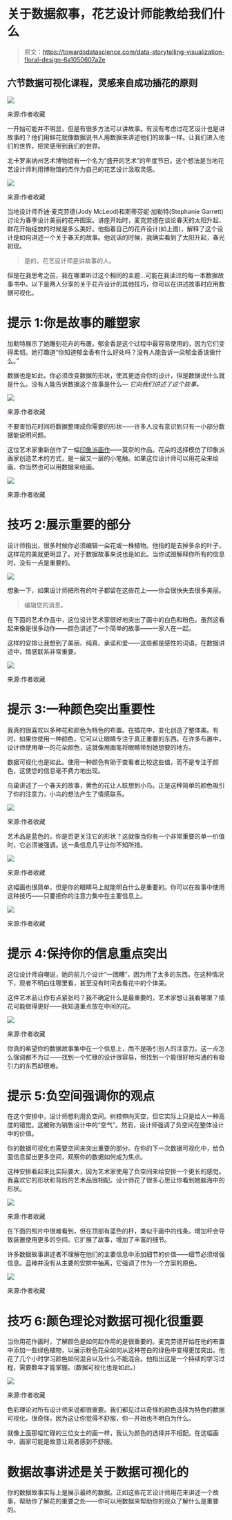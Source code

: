 # 关于数据叙事，花艺设计师能教给我们什么

> 原文：<https://towardsdatascience.com/data-storytelling-visualization-floral-design-6a1050607a2e>

## 六节数据可视化课程，灵感来自成功插花的原则

![](img/8d532bb847ac5bd94c9748230ba832ce.png)

来源:作者收藏

一开始可能并不明显，但是有很多方法可以讲故事。有没有考虑过花艺设计也是讲故事的？他们用鲜花就像数据说书人用数据来讲述他们的故事一样。让我们进入他们的世界，把灵感带到我们的世界。

北卡罗来纳州艺术博物馆有一个名为“盛开的艺术”的年度节日。这个想法是当地花艺设计师利用博物馆的杰作为自己的花艺设计汲取灵感。

![](img/23f133dc98ce12112972af519283e7eb.png)

来源:作者收藏

当地设计师乔迪·麦克劳德(Jody McLeod)和斯蒂芬妮·加勒特(Stephanie Garrett)讨论为春季设计美丽的花卉图案。讲座开始时，麦克劳德在谈论春天的太阳升起、鲜花开始绽放的时候是多么美好。他指着自己的花卉设计(如上图)，解释了这个设计是如何讲述一个关于春天的故事。他说话的时候，我确实看到了太阳升起，春光初现。

> 是的，花艺设计师是讲故事的人。

但是在我思考之前，我在哪里听过这个相同的主题…可能在我读过的每一本数据故事书中。以下是两人分享的关于花卉设计的其他技巧，你可以在讲述故事时应用数据可视化。

# 提示 1:你是故事的雕塑家

加勒特展示了她雕刻花卉的布置。郁金香是这个过程中最容易使用的，因为它们变得柔韧。她打趣道“你知道郁金香有什么好处吗？没有人能告诉一朵郁金香该做什么。”

数据也是如此。你必须改变数据的形状，使其更适合你的设计，但是数据说什么就是什么。没有人能告诉数据这个故事是什么— *它向我们讲述了这个故事。*

![](img/8d532bb847ac5bd94c9748230ba832ce.png)

来源:作者收藏

不要害怕花时间将数据整理成你需要的形状——许多人没有意识到只有一小部分数据能说明问题。

这位艺术家重新创作了一幅[印象派画作](https://en.wikipedia.org/wiki/Impressionism)——莫奈的作品。花朵的选择模仿了印象派画家创造艺术的方式，是一层又一层的小笔触。如果这位设计师可以用花朵来绘画，你当然也可以用数据来绘画。

![](img/087e111ea49b2c71625021aebcb3d148.png)

来源:作者收藏

# 技巧 2:展示重要的部分

设计师指出，很多时候你必须编辑一朵花或一株植物。他指的是去掉多余的叶子，这样花的美就更明显了。对于数据故事来说也是如此。当你试图解释你所有的信息时，没有一点是重要的。

![](img/6713ff33916734ac0ac0314617f8c927.png)

想象一下，如果设计师把所有的叶子都留在这些花上——你会很快失去很多美丽。

> 编辑您的消息。

在下面的艺术作品中，这位设计艺术家很好地突出了画中的白色和粉色。虽然这看起来像是很多动作——颜色讲述了一个简单的故事——一家人在一起。

这样的安排让我想到了美丽、纯真、承诺和爱——这些都是感性的词语。在数据讲述中，情感联系非常重要。

![](img/8d20b5f4432b56335e19221bfd2027a0.png)

来源:作者收藏

# 提示 3:一种颜色突出重要性

我真的很喜欢以多种花和颜色为特色的布置。在插花中，变化创造了整体美。有时，如果你使用一种颜色，它可以让眼睛专注于真正重要的东西。在许多布置中，设计师使用单一的花朵颜色，这就像用画笔将眼睛带到她想要的地方。

数据可视化也是如此。使用一种颜色有助于查看者比较这些值，而不是专注于颜色，这使您的信息毫不费力地出现。

鸟巢讲述了一个春天的故事，黄色的花让人联想到小鸟。正是这种简单的颜色吸引了你的注意力，小鸟的想法产生了情感联系。

![](img/14fbe0c98a95d4649dd50138042d361f.png)

来源:作者收藏

艺术品是蓝色的，你是否更关注它的形状？这就像当你有一个非常重要的单一价值时，它必须被强调。这一条信息几乎让你不知所措。

![](img/3b5af51aaff2551753c3a157925d9486.png)

来源:作者收藏

这幅画也很简单，但是你的眼睛马上就能明白什么是重要的。你可以在故事中使用这种技巧——只要把你的注意力集中在主要信息上。

![](img/aa6e471c574cc5b12060b49cfd92e5aa.png)

来源:作者收藏

# 提示 4:保持你的信息重点突出

这位设计师自嘲说，她的前几个设计“一团糟”，因为用了太多的东西。在这种情况下，观者不明白往哪里看，甚至没有时间去看花中的个体美。

这件艺术品让你有点紧张吗？我不确定什么是最重要的，艺术家想让我看哪里？插花可能做得更好——我知道重点放在中间的花。

![](img/c058fcdc6487be8d769968f6495cd48c.png)

来源:作者收藏

你真的希望你的数据故事集中在一个信息上，而不是吸引别人的注意力。这一点怎么强调都不为过——找到一个忙碌的设计很容易，但找到一个能很好地沟通的有吸引力的东西却很难。

# 提示 5:负空间强调你的观点

在这个安排中，设计师想利用负空间。树枝伸向天空，但它实际上只是给人一种高度的错觉。这被称为销售设计中的“空气”。然而，设计师强调了负空间在整体设计中的价值。

你的数据可视化也需要空间来突出重要的部分。在你的下一次数据可视化中，给负面信息留出更多空间，观察你的数据如何成为焦点。

这种安排看起来比实际要大，因为艺术家使用了负空间来给安排一个更长的感觉。我喜欢它的形状和背后的艺术品很相配。设计师花了很多心思让你看到她脑海中的形状。

![](img/b786858f12acec0b0ab4769103f9730d.png)

来源:作者收藏

在下面的照片中很难看到，但在顶部有蓝色的杆，类似于画中的线条。增加杆会导致装置使用更多的空间。它扩展了故事，增加了丰富的细节。

许多数据故事讲述者不理解在他们的主要信息中添加细节的价值——细节必须增强信息。蓝棒并没有从主要的安排中抽离，它强调了作为一个方案的原色。

![](img/b8d018658b59d9c24ae574d39a033fe7.png)

来源:作者收藏

# 技巧 6:颜色理论对数据可视化很重要

当你用花作画时，了解颜色是如何起作用的是很重要的。麦克劳德开始在他的布置中添加一些绿色植物，以展示粉色花朵如何从这种苍白的绿色中变得更加突出。他花了几个小时学习颜色如何混合以及什么不能混合。他指出这是一个持续的学习过程，需要数年才能掌握。(数据可视化也是如此。)

![](img/263d3fa5165aeb38c5f4e544f1a586f5.png)

来源:作者收藏

色彩理论对所有设计师来说都很重要。我们都见过以奇怪的颜色选择为特色的数据可视化。很奇怪，因为这让你觉得不舒服，你一开始也不明白为什么。

就像上面那幅忙碌的三位女士的画一样，我认为颜色的选择并不相配。在这幅画中，画家可能是故意让观者感到不舒服。

# 数据故事讲述是关于数据可视化的

你的数据故事实际上是展示最终的数据。正如这些花艺设计师用花来讲述一个故事，帮助你了解花的重要之处——你可以用数据来帮助你的观众了解什么是重要的。